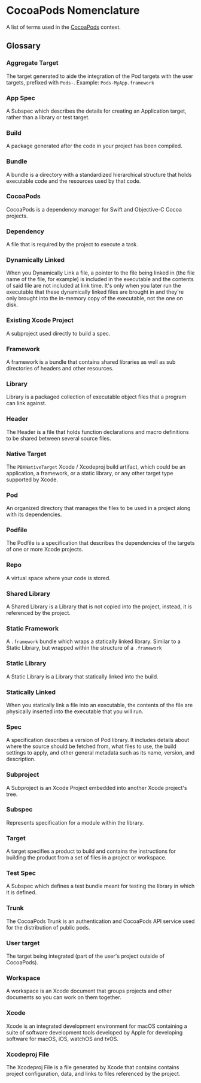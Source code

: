 # CocoaPods Nomenclature
A list of terms used in the [CocoaPods](https://github.com/CocoaPods/CocoaPods) context.

## Glossary

### Aggregate Target
The target generated to aide the integration of the Pod targets with the user targets, prefixed with `Pods-`. Example: `Pods-MyApp.framework`

### App Spec
A Subspec which describes the details for creating an Application target, rather than a library or test target.

### Build
A package generated after the code in your project has been compiled.

### Bundle
A bundle is a directory with a standardized hierarchical structure that holds executable code and the resources used by that code.

### CocoaPods
CocoaPods is a dependency manager for Swift and Objective-C Cocoa projects.

### Dependency
A file that is required by the project to execute a task.

### Dynamically Linked
When you Dynamically Link a file, a pointer to the file being linked in (the file name of the file, for example) is included in the executable and the contents of said file are not included at link time. It's only when you later run the executable that these dynamically linked files are brought in and they're only brought into the in-memory copy of the executable, not the one on disk.

### Existing Xcode Project
A subproject used directly to build a spec.

### Framework
A framework is a bundle that contains shared libraries as well as sub directories of headers and other resources.

### Library
Library is a packaged collection of executable object files that a program can link against.

### Header
The Header is a file that holds function declarations and macro definitions to be shared between several source files.

### Native Target
The `PBXNativeTarget` Xcode / Xcodeproj build artifact, which could be an application, a framework, or a static library, or any other target type supported by Xcode.

### Pod
An organized directory that manages the files to be used in a project along with its dependencies.

### Podfile
The Podfile is a specification that describes the dependencies of the targets of one or more Xcode projects.

### Repo
A virtual space where your code is stored.

### Shared Library
A Shared Library is a Library that is not copied into the project, instead, it is referenced by the project.

### Static Framework
A `.framework` bundle which wraps a statically linked library. Similar to a Static Library, but wrapped within the structure of a `.framework`

### Static Library
A Static Library is a Library that statically linked into the build.

### Statically Linked
When you statically link a file into an executable, the contents of the file are physically inserted into the executable that you will run.

### Spec
A specification describes a version of Pod library. It includes details about where the source should be fetched from, what files to use, the build settings to apply, and other general metadata such as its name, version, and description.

### Subproject
A Subproject is an Xcode Project embedded into another Xcode project's tree.

### Subspec
Represents specification for a module within the library.

### Target
A target specifies a product to build and contains the instructions for building the product from a set of files in a project or workspace.

### Test Spec
A Subspec which defines a test bundle meant for testing the library in which it is defined.

### Trunk
The CocoaPods Trunk is an authentication and CocoaPods API service used for the distribution of public pods.

### User target
The target being integrated (part of the user's project outside of CocoaPods).

### Workspace
A workspace is an Xcode document that groups projects and other documents so you can work on them together.

### Xcode
Xcode is an integrated development environment for macOS containing a suite of software development tools developed by Apple for developing software for macOS, iOS, watchOS and tvOS.

### Xcodeproj File
The Xcodeproj File is a file generated by Xcode that contains contains project configuration, data, and links to files referenced by the project.
